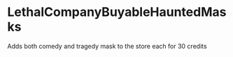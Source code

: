 # LethalCompanyBuyableHauntedMasks
Adds both comedy and tragedy mask to the store each for 30 credits
